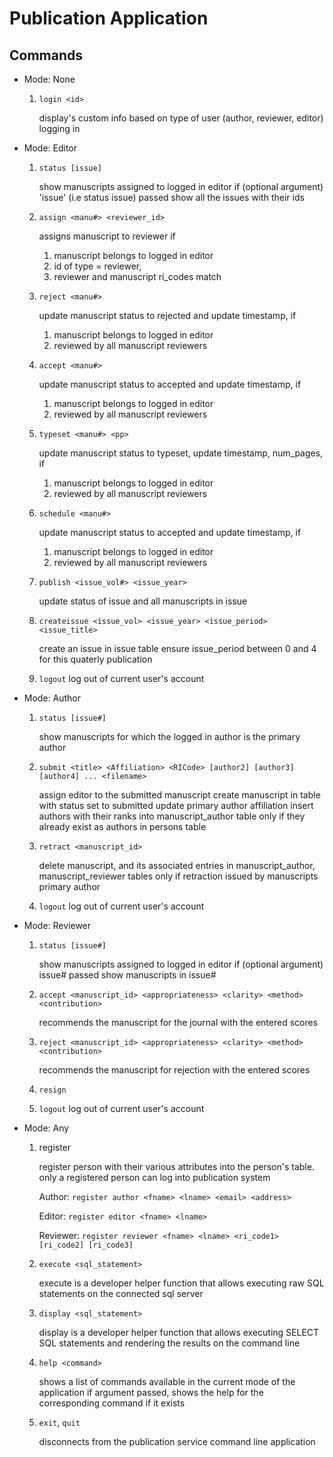 Publication Application
=======================


Commands
--------
- Mode: None
  1. `login <id>`

     display's custom info based on type of user (author, reviewer, editor) logging in

- Mode: Editor
  1. `status [issue]`

     show manuscripts assigned to logged in editor
     if (optional argument) 'issue' (i.e status issue) passed
     show all the issues with their ids

  2. `assign <manu#> <reviewer_id>`

     assigns manuscript to reviewer if
     1. manuscript belongs to logged in editor
     2. id of type = reviewer,
     3. reviewer and manuscript ri_codes match

  3. `reject <manu#>`

     update manuscript status to rejected and update timestamp, if
     1. manuscript belongs to logged in editor
     2. reviewed by all manuscript reviewers

  4. `accept <manu#>`

     update manuscript status to accepted and update timestamp, if
     1. manuscript belongs to logged in editor
     2. reviewed by all manuscript reviewers

  5. `typeset <manu#> <pp>`

     update manuscript status to typeset, update timestamp, num_pages, if
     1. manuscript belongs to logged in editor
     2. reviewed by all manuscript reviewers

  6. `schedule <manu#>`

     update manuscript status to accepted and update timestamp, if
     1. manuscript belongs to logged in editor
     2. reviewed by all manuscript reviewers

  7. `publish <issue_vol#> <issue_year>`

     update status of issue and all manuscripts in issue

  8. `createissue <issue_vol> <issue_year> <issue_period> <issue_title>`

     create an issue in issue table
     ensure issue_period between 0 and 4 for this quaterly publication
  9. `logout`
     log out of current user's account


- Mode: Author
  1. `status [issue#]`

     show manuscripts for which the logged in author is the primary author

  2. `submit <title> <Affiliation> <RICode> [author2] [author3] [author4] ... <filename>`

     assign editor to the submitted manuscript
     create manuscript in table with status set to submitted
     update primary author affiliation
     insert authors with their ranks into manuscript_author table only if they already exist as authors in persons table

  3. `retract <manuscript_id>`

     delete manuscript, and its associated entries in manuscript_author, manuscript_reviewer tables only if
     retraction issued by manuscripts primary author

  4. `logout`
     log out of current user's account

- Mode: Reviewer
  1. `status [issue#]`

     show manuscripts assigned to logged in editor
     if (optional argument) issue# passed
     show manuscripts in issue#

  2. `accept <manuscript_id> <appropriateness> <clarity> <method> <contribution>`

      recommends the manuscript for the journal with the entered scores

  3. `reject <manuscript_id> <appropriateness> <clarity> <method> <contribution>`

      recommends the manuscript for rejection with the entered scores

  4. `resign`
  5. `logout`
     log out of current user's account

- Mode: Any
  1. register

     register person with their various attributes into the person's table. only a registered person can log into publication system

     Author:   `register author <fname> <lname> <email> <address>`


     Editor:   `register editor <fname> <lname>`


     Reviewer: `register reviewer <fname> <lname> <ri_code1> [ri_code2] [ri_code3]`

  2. `execute <sql_statement>`

     execute is a developer helper function that allows executing raw SQL statements on the connected sql server

  3. `display <sql_statement>`

     display is a developer helper function that allows executing SELECT SQL statements and rendering the results on the command line
  4. `help <command>`

     shows a list of commands available in the current mode of the application
     if <command> argument passed, shows the help for the corresponding command if it exists

  5. `exit`, `quit`

     disconnects from the publication service command line application
